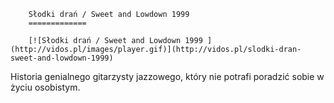 
        Słodki drań / Sweet and Lowdown 1999 
        =============
        
        [![Słodki drań / Sweet and Lowdown 1999 ](http://vidos.pl/images/player.gif)](http://vidos.pl/slodki-dran-sweet-and-lowdown-1999)
        
        
 Historia genialnego gitarzysty jazzowego, który nie potrafi poradzić sobie w życiu osobistym.
    
